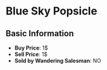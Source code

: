 # Blue Sky Popsicle

## Basic Information

- **Buy Price**: 1$
- **Sell Price**: 1$
- **Sold by Wandering Salesman**: NO